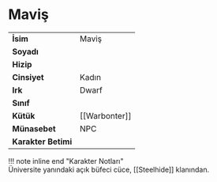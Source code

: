 # Maviş   
|  |  |  
|---|---|  
| **İsim** | Maviş |  
| **Soyadı** |  |  
| **Hizip** |  |  
| **Cinsiyet** | Kadın |  
| **Irk** | Dwarf |  
| **Sınıf** |  |  
| **Kütük** | [[Warbonter]] |  
| **Münasebet** | NPC |  
| **Karakter Betimi** |  |  
  
  
!!! note inline end "Karakter Notları"  
	Üniversite yanındaki açık büfeci cüce, [[Steelhide]] klanından.  
  
  
